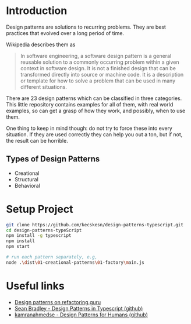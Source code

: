 # Introduction

Design patterns are solutions to recurring problems. They are best practices that evolved over a long period of time.

Wikipedia describes them as

> In software engineering, a software design pattern is a general reusable solution to a commonly occurring problem within a given context in software design. It is not a finished design that can be transformed directly into source or machine code. It is a description or template for how to solve a problem that can be used in many different situations.

There are 23 design patterns which can be classified in three categories. This little repository contains examples for all of them, with real world examples, so can get a grasp of how they work, and possibly, when to use them.

One thing to keep in mind though: do not try to force these into every situation. If they are used correctly they can help you out a ton, but if not, the result can be horrible.

Types of Design Patterns
-----------------

* Creational
* Structural
* Behavioral

# Setup Project

```bash
git clone https://github.com/kecskesn/design-patterns-typescript.git
cd design-patterns-typeScript
npm install -g typescript
npm install
npm start

# run each pattern separately, e.g,
node .\dist\01-creational-patterns\01-factory\main.js
```

# Useful links

* [Design patterns on refactoring.guru](https://refactoring.guru/design-patterns)
* [Sean Bradley - Design Patterns in Typescript (github)](https://github.com/Sean-Bradley/Design-Patterns-In-TypeScript)
* [kamranahmedse - Design Patterns for Humans (github)](https://github.com/kamranahmedse/design-patterns-for-humans)
